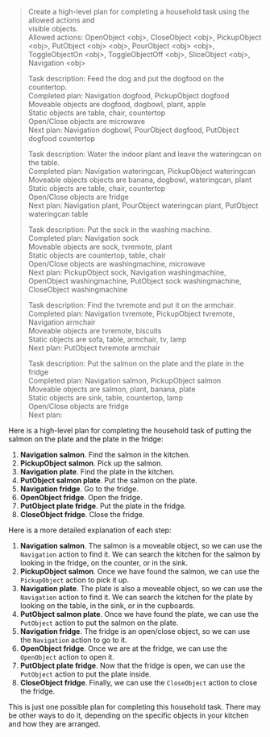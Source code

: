 > Create a high-level plan for completing a household task using the allowed actions and  
visible objects.  
> Allowed actions: OpenObject \<obj\>, CloseObject \<obj\>, PickupObject \<obj\>, PutObject \<obj\> \<obj\>, PourObject \<obj\> \<obj\>, ToggleObjectOn \<obj\>, ToggleObjectOff \<obj\>, SliceObject \<obj\>, Navigation \<obj\>  
>   
>   
> Task description: Feed the dog and put the dogfood on the countertop.  
> Completed plan: Navigation dogfood, PickupObject dogfood  
> Moveable objects are dogfood, dogbowl, plant, apple  
> Static objects are table, chair, countertop  
> Open/Close objects are microwave  
> Next plan: Navigation dogbowl, PourObject dogfood, PutObject dogfood countertop  
>   
> Task description: Water the indoor plant and leave the wateringcan on the table.  
> Completed plan: Navigation wateringcan, PickupObject wateringcan  
> Moveable objects objects are banana, dogbowl, wateringcan, plant  
> Static objects are table, chair, countertop  
> Open/Close objects are fridge  
> Next plan: Navigation plant, PourObject wateringcan plant, PutObject wateringcan table  
>   
> Task description: Put the sock in the washing machine.  
> Completed plan: Navigation sock  
> Moveable objects are sock, tvremote, plant  
> Static objects are countertop, table, chair  
> Open/Close objects are washingmachine, microwave  
> Next plan: PickupObject sock, Navigation washingmachine, OpenObject washingmachine, PutObject sock washingmachine, CloseObject washingmachine  
>   
> Task description: Find the tvremote and put it on the armchair.  
> Completed plan: Navigation tvremote, PickupObject tvremote, Navigation armchair  
> Moveable objects are tvremote, biscuits  
> Static objects are sofa, table, armchair, tv, lamp  
> Next plan: PutObject tvremote armchair  
>   
> Task description: Put the salmon on the plate and the plate in the fridge  
> Completed plan: Navigation salmon, PickupObject salmon  
> Moveable objects are salmon, plant, banana, plate  
> Static objects are sink, table, countertop, lamp  
> Open/Close objects are fridge  
> Next plan:  
>  
Here is a high-level plan for completing the household task of putting the salmon on the plate and the plate in the fridge:  
  
1. **Navigation salmon**. Find the salmon in the kitchen.  
2. **PickupObject salmon**. Pick up the salmon.  
3. **Navigation plate**. Find the plate in the kitchen.  
4. **PutObject salmon plate**. Put the salmon on the plate.  
5. **Navigation fridge**. Go to the fridge.  
6. **OpenObject fridge**. Open the fridge.  
7. **PutObject plate fridge**. Put the plate in the fridge.  
8. **CloseObject fridge**. Close the fridge.  
  
Here is a more detailed explanation of each step:  
  
1. **Navigation salmon**. The salmon is a moveable object, so we can use the `Navigation` action to find it. We can search the kitchen for the salmon by looking in the fridge, on the counter, or in the sink.  
2. **PickupObject salmon**. Once we have found the salmon, we can use the `PickupObject` action to pick it up.  
3. **Navigation plate**. The plate is also a moveable object, so we can use the `Navigation` action to find it. We can search the kitchen for the plate by looking on the table, in the sink, or in the cupboards.  
4. **PutObject salmon plate**. Once we have found the plate, we can use the `PutObject` action to put the salmon on the plate.  
5. **Navigation fridge**. The fridge is an open/close object, so we can use the `Navigation` action to go to it.  
6. **OpenObject fridge**. Once we are at the fridge, we can use the `OpenObject` action to open it.  
7. **PutObject plate fridge**. Now that the fridge is open, we can use the `PutObject` action to put the plate inside.  
8. **CloseObject fridge**. Finally, we can use the `CloseObject` action to close the fridge.  
  
This is just one possible plan for completing this household task. There may be other ways to do it, depending on the specific objects in your kitchen and how they are arranged.  

